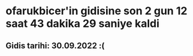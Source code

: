 # ofarukbicer'in gidisine son 2 gun 12 saat 43 dakika 29 saniye kaldi

## Gidis tarihi: 30.09.2022 :(